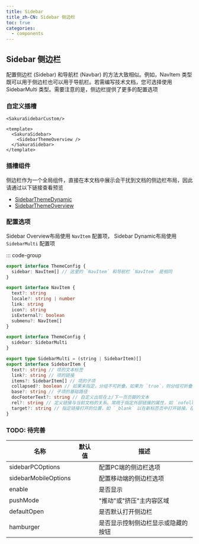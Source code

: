 ```yaml
---
title: Sidebar
title_zh-CN: Sidebar 侧边栏
toc: true
categories:
  - components
---
```


## Sidebar 侧边栏

配置侧边栏 (Sidebar) 和导航栏 (Navbar) 的方法大致相似。例如，NavItem 类型既可以用于侧边栏也可以用于导航栏。若需编写技术文档，您可选择使用 SidebarMulti 类型。需要注意的是，侧边栏提供了更多的配置选项

### 自定义插槽

`<SakuraSidebarCustom/>`

```vue
<template>
  <SakuraSidebar>
    <SidebarThemeOverview />
  </SakuraSidebar>
</template>
```

### 插槽组件

侧边栏作为一个全局组件，直接在本文档中展示会干扰到文档的侧边栏布局，因此请通过以下链接查看预览

* [SidebarThemeDynamic](/sidebar-dynamic)
* [SidebarThemeOverview](/sidebar-overview)

### 配置选项

Sidebar Overview布局使用 `NavItem` 配置项， Sidebar Dynamic布局使用 `SidebarMulti` 配置项

::: code-group

```ts [dynamic]
export interface ThemeConfig {
  sidebar: NavItem[] // 这里的 `NavItem` 和导航栏 `NavItem` 是相同
}

export interface NavItem {
  text?: string
  locale?: string | number
  link: string
  icon?: string
  isExternal?: boolean
  submenu?: NavItem[]
}
```

```ts [overview]
export interface ThemeConfig {
  sidebar: SidebarMulti
}

export type SidebarMulti = (string | SidebarItem)[]
export interface SidebarItem {
  text?: string // 项的文本标签
  link?: string // 项的链接
  items?: SidebarItem[] // 项的子项
  collapsed?: boolean // 如果未指定，分组不可折叠。如果为 `true`，则分组可折叠且默认折叠。如果为 `false`，则分组可折叠但默认展开
  base?: string // 子项的基础路径
  docFooterText?: string // 自定义出现在上/下一页页脚的文本
  rel?: string // 定义链接与当前文档的关系。常用于指定外部链接的属性，如 `nofollow`，但在此配置中可能有不同的用途或不被使用
  target?: string // 指定链接打开的位置，如 `_blank` 以在新标签页中打开链接。在此配置中可能用于控制如何打开侧边栏项的链接
}
```

### TODO: 待完善

| 名称 | 默认值 | 描述 |
| ---- | ---- | ---- |
| sidebarPCOptions |  | 配置PC端的侧边栏选项 |
| sidebarMobileOptions |  | 配置移动端的侧边栏选项 |
| enable |  | 是否显示 |
| pushMode |  | "推动"或"挤压"主内容区域 |
| defaultOpen |  | 是否默认打开侧边栏 |
| hamburger |  | 是否显示控制侧边栏显示或隐藏的按钮 |
